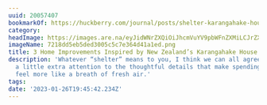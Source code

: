 ```yaml
---
uuid: 20057407
bookmarkOf: https://huckberry.com/journal/posts/shelter-karangahake-house
category: 
headImage: https://images.are.na/eyJidWNrZXQiOiJhcmVuYV9pbWFnZXMiLCJrZXkiOiIyMDA1NzQwNy9vcmlnaW5hbF83MjE4ZGQ1ZWI1ZGVkMzAwNWM1YzdlMzY0ZDQxYTFlZC5wbmciLCJlZGl0cyI6eyJyZXNpemUiOnsid2lkdGgiOjEyMDAsImhlaWdodCI6MTIwMCwiZml0IjoiaW5zaWRlIiwid2l0aG91dEVubGFyZ2VtZW50Ijp0cnVlfSwid2VicCI6eyJxdWFsaXR5Ijo5MH0sImpwZWciOnsicXVhbGl0eSI6OTB9LCJyb3RhdGUiOm51bGx9fQ==?bc=0
imageName: 7218dd5eb5ded3005c5c7e364d41a1ed.png
title: 3 Home Improvements Inspired by New Zealand’s Karangahake House
description: 'Whatever “shelter” means to you, I think we can all agree: we’re paying
  a little extra attention to the thoughtful details that make spending time at home
  feel more like a breath of fresh air.'
tags: 
date: '2023-01-26T19:45:42.234Z'
---
```

